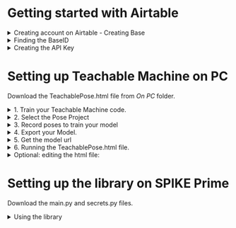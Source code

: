 # Getting started with Airtable


<details>
<summary>Creating account on Airtable - Creating Base </summary>

<h3> 1. Go to https://airtable.com </h3>
</br>
</br> 

![login screen](/Lesson_5/images/airtable_welcome.png)

</br>
</br>

<h3> 2. Sign in if you have an Airtable account, or Sign up to create a new account</h3>
</br>
</br> 

![sign up screen](/Lesson_5/images/signup.png)![sign in screen](/Lesson_5/images/signin.png)

<h3> 3. Click on Add a base and Start from scratch   </h3>     

![add base screen](/Lesson_5/images/addbase.png)

<h3> and give it a suitable name</h3> 

![name base screen](/Lesson_5/images/namebase.png)
        
<h3> 4. This will open up your new document . Note the names of the Table and Fields </h3>
        
![table view screen](/Lesson_5/images/tableview.png)
</details>



<details>
  <summary>Finding the BaseID </summary>

<h3> 1. Go to https://airtable.com/api </h3>

![api welcome screen](/Lesson_5/images/apiwelcome.png)

<h3> 2. Click on your project name to reveal the api page. Copy the BaseID and replace the "BaseID" in secrets.py with this string </h3>

![api page screen](/Lesson_5/images/apipage.png)

</details>



<details>
  <summary>Creating the API Key</summary>


<h3> 1. Go to https://airtable.com/account and click Generate API Key</h3>

![api welcome screen](/Lesson_5/images/apikey1.png)

<h3> 2. Copy the API Key and replace the "AirtableAPPKey" in secrets.py with this string. Do not share this string.</h3>

![api welcome screen](/Lesson_5/images/apikey2.png)

</details>

# Setting up Teachable Machine on PC

Download the TeachablePose.html file from <i> On PC </i> folder. 



 <details>
 <summary> 1.	Train your Teachable Machine code. </summary>

 <br>
 <br> 

 Go to https://teachablemachine.withgoogle.com/ and click on Get Started button

 <br>
 <br> 

 ![Getting started](/Lesson_5/images/getstarted.png)

 <br>
 <br> 
 </details>

 <details>

 <summary> 2.	Select the Pose Project</summary>

 <br>
 <br> 

 ![pose project](/Lesson_5/images/poseproject.png)

 <br>
 <br> 

 </details>

 <details>

 <summary> 3.	Record poses to train your model  </summary>

 <br>
 <br> 

 Click on the webcam button to start recording. Record many samples for accuracy. Create two different classes, and name them whatever you like. Then click the Train Model button.

 <br>
 <br> 

 ![trainingscreen](/Lesson_5/images/trainingscreen1.png)

 <br>
 <br> 

 </details>

 <details>

 <summary> 4. Export your Model.  </summary>

 <br>
 <br> 

 Once you have recorded all samples and trained your data, click Export Model.

 <br>
 <br> 

 ![trainedscreen](/Lesson_5/images/trainedscreen.png)

 <br>
 <br> 

 </details>

 <details>

 <summary> 5. Get the model url  </summary>

 <br>
 <br>  

 Click on the Upload/Update my cloud model to create or update your model url. Copy the url from this page. 

 <br>
 <br> 

 ![update](/Lesson_5/images/update.png)

 <br>
 <br> 

 </details>

 <details>

 <summary> 6.	Running the TeachablePose.html file. </summary>

 <br>
 <br>  

Open the TeachablePose.html file on Google Chrome. 

Enter the url from Step 5 in the text box saying <i>url</i>.
Also enter the APIKey and BaseID for your  Airtable document in their respective boxes. Refer to the sections <i> Finding the BaseID </i> and <i> Creating API Key </i> above on where to find them.

<br>
<br>
Click submit to begin. You will need to allow Chrome access to your computer's webcam. A box should appear on the left, showing you your webcam view with the pose joints overlaid on top. 


 <br>
 <br> 

 ![apiupdate](/Lesson_5/images/teachableposemodel.png)

 <br>
 <br> 
 
 <i>Note: If you have  edited the Table name and Field name on your Airtable you will have to edit the html file and update the "Editable Section" . </i>

 <br>
 <br>
 </details>



<details>
 
<summary> Optional: editing the html file:</summary>
 
<br>
<br> 
<i> please proceed with caution...</i>

If you want to edit the html file or want to see how the code is written,  right-click and open the html file on an editor. 

<br>
<br> 


 </details>
 
# Setting up the library on SPIKE Prime

Download the main.py and secrets.py files.

<details>
  <summary>Using the library</summary>
   

<h3> 1. Edit the secrets.py file</h3>

Edit the secrets.py file by replacing BaseID and API Key from your account. Refer to the sections <i> Finding the BaseID </i> and <i> Creating API Key </i> above on how to do it. Once completed, save this file to your SPIKE.


<h3> 2. Edit the main.py file</h3>

You can start playing with the library using main.py. It shows how you can import the airtable library and use the available function. 


</details>
